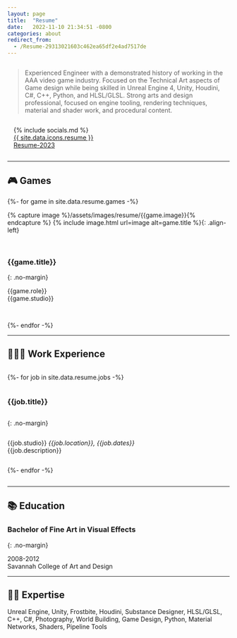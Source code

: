 ```yaml
---
layout: page
title:  "Resume"
date:   2022-11-10 21:34:51 -0800
categories: about
redirect_from: 
  - /Resume-29313021603c462ea65df2e4ad7517de
---
```


<div style="display:flex;flex-wrap:wrap;align-items: center;" markdown="1">

<div markdown="1" style="
    flex: 1 1 35em;
">

> Experienced Engineer with a demonstrated history of working in the AAA video game industry. Focused on the Technical Art aspects of Game design while being skilled in Unreal Engine 4, Unity, Houdini, C#, C++, Python, and HLSL/GLSL. Strong arts and design professional, focused on engine tooling, rendering techniques, material and shader work, and procedural content.  

</div>

<div markdown="1" style="
    flex: 0 0 15em;
    padding: 0 0em 0 1em;
">

{% include socials.md %}  
<a href="/assets/files/RyanDowlingSoka-Resume-2023.pdf">{{ site.data.icons.resume }} Resume-2023</a>

</div>

</div>

<hr/>

## 🎮 Games

<div class="entries-grid-colcade" data-colcade="columns: .entry-col, items: .resume-game" >
    <div class="entry-col entry-col--1"></div>
    <div class="entry-col entry-col--2"></div>

{%- for game in site.data.resume.games -%}

<div markdown="1" class="resume-game" style="height:250px">

{% capture image %}/assets/images/resume/{{game.image}}{% endcapture %}
{% include image.html url=image alt=game.title %}{: .align-left}

<br/>

### {{game.title}}
{: .no-margin}

<p>{{game.role}}<br/><span class="faded-text-color">{{game.studio}}</span></p>

</div>
{%- endfor -%}

</div>

<hr/>

## 👩🏻‍💻 Work Experience

<div style="display:flex; flex-direction:column" markdown="1">

{%- for job in site.data.resume.jobs -%}

### {{job.title}}
{: .no-margin}

<p><span class="faded-text-color"> {{job.studio}}
<i>{{job.location}}, {{job.dates}}</i> </span> <br/>
{{job.description}}
</p>

{%- endfor -%}

</div>

<hr/>

## 📚 Education

### Bachelor of Fine Art in Visual Effects
{: .no-margin}

<p><span class="faded-text-color"> 2008-2012 </span> <br/> Savannah College of Art and Design </p>

<hr/>

## 🤹‍♀️ Expertise

Unreal Engine, Unity, Frostbite, Houdini, Substance Designer, HLSL/GLSL, C++, C#, Photography, World Building, Game Design, Python, Material Networks, Shaders, Pipeline Tools